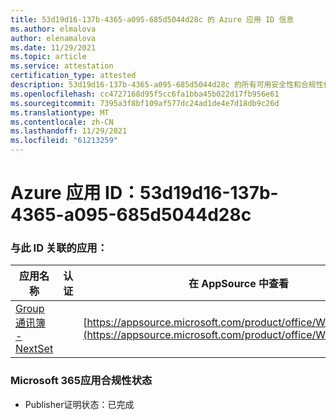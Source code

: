 ```yaml
---
title: 53d19d16-137b-4365-a095-685d5044d28c 的 Azure 应用 ID 信息
ms.author: elmalova
author: elenamalova
ms.date: 11/29/2021
ms.topic: article
ms.service: attestation
certification_type: attested
description: 53d19d16-137b-4365-a095-685d5044d28c 的所有可用安全性和合规性信息。
ms.openlocfilehash: cc4727168d95f5cc6fa1bba45b022d17fb956e61
ms.sourcegitcommit: 7395a3f8bf109af577dc24ad1de4e7d18db9c26d
ms.translationtype: MT
ms.contentlocale: zh-CN
ms.lasthandoff: 11/29/2021
ms.locfileid: "61213259"
---
```

# <a name="azure-app-id-53d19d16-137b-4365-a095-685d5044d28c"></a>Azure 应用 ID：53d19d16-137b-4365-a095-685d5044d28c


### <a name="apps-associated-with-this-id"></a>与此 ID 关联的应用：
| **应用名称** | **认证** | **在 AppSource 中查看** |
|--------------|---------------|-----------------------|
| [Group 通讯簿 - NextSet](https://docs.microsoft.com/microsoft-365-app-certification/forward/WA200001863) |  | [https://appsource.microsoft.com/product/office/WA200001863](https://appsource.microsoft.com/product/office/WA200001863) |

### <a name="microsoft-365-app-compliance-status"></a>Microsoft 365应用合规性状态
- Publisher证明状态：已完成
